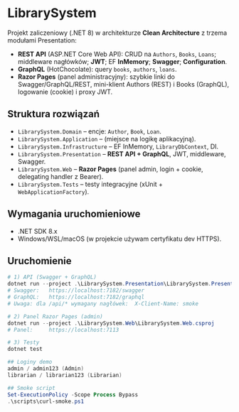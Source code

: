 # LibrarySystem

Projekt zaliczeniowy (.NET 8) w architekturze **Clean Architecture** z trzema modułami Presentation:
- **REST API** (ASP.NET Core Web API): CRUD na `Authors`, `Books`, `Loans`; middleware nagłówków; **JWT**; EF **InMemory**; **Swagger**; **Configuration**.
- **GraphQL** (HotChocolate): query `books`, `authors`, `loans`.
- **Razor Pages** (panel administracyjny): szybkie linki do Swagger/GraphQL/REST, mini-klient Authors (REST) i Books (GraphQL), logowanie (cookie) i proxy JWT.

## Struktura rozwiązań
- `LibrarySystem.Domain` – encje: `Author`, `Book`, `Loan`.
- `LibrarySystem.Application` – (miejsce na logikę aplikacyjną).
- `LibrarySystem.Infrastructure` – EF InMemory, `LibraryDbContext`, DI.
- `LibrarySystem.Presentation` – **REST API + GraphQL**, JWT, middleware, Swagger.
- `LibrarySystem.Web` – **Razor Pages** (panel admin, login + cookie, delegating handler z Bearer).
- `LibrarySystem.Tests` – testy integracyjne (xUnit + `WebApplicationFactory`).

## Wymagania uruchomieniowe
- .NET SDK 8.x  
- Windows/WSL/macOS (w projekcie używam certyfikatu dev HTTPS).

## Uruchomienie
```powershell
# 1) API (Swagger + GraphQL)
dotnet run --project .\LibrarySystem.Presentation\LibrarySystem.Presentation.csproj
# Swagger:   https://localhost:7182/swagger
# GraphQL:   https://localhost:7182/graphql
# Uwaga: dla /api/* wymagany nagłówek:  X-Client-Name: smoke

# 2) Panel Razor Pages (admin)
dotnet run --project .\LibrarySystem.Web\LibrarySystem.Web.csproj
# Panel:     https://localhost:7113

# 3) Testy
dotnet test

## Loginy demo
admin / admin123 (Admin)
librarian / librarian123 (Librarian)

## Smoke script
Set-ExecutionPolicy -Scope Process Bypass
.\scripts\curl-smoke.ps1

